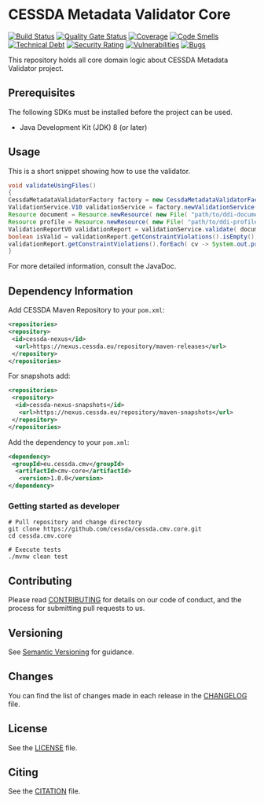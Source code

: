 # CESSDA Metadata Validator Core

[![Build Status](https://jenkins.cessda.eu/buildStatus/icon?job=cessda.cmv.core%2Fmaster)](https://jenkins.cessda.eu/job/cessda.cmv.core/job/master/)
[![Quality Gate Status](https://sonarqube.cessda.eu/api/project_badges/measure?project=eu.cessda.cmv%3Acmv-core&metric=alert_status)](https://sonarqube.cessda.eu/dashboard?id=eu.cessda.cmv%3Acmv-core)
[![Coverage](https://sonarqube.cessda.eu/api/project_badges/measure?project=eu.cessda.cmv%3Acmv-core&metric=coverage)](https://sonarqube.cessda.eu/dashboard?id=eu.cessda.cmv%3Acmv-core)
[![Code Smells](https://sonarqube.cessda.eu/api/project_badges/measure?project=eu.cessda.cmv%3Acmv-core&metric=code_smells)](https://sonarqube.cessda.eu/dashboard?id=eu.cessda.cmv%3Acmv-core)
[![Technical Debt](https://sonarqube.cessda.eu/api/project_badges/measure?project=eu.cessda.cmv%3Acmv-core&metric=sqale_index)](https://sonarqube.cessda.eu/dashboard?id=eu.cessda.cmv%3Acmv-core)
[![Security Rating](https://sonarqube.cessda.eu/api/project_badges/measure?project=eu.cessda.cmv%3Acmv-core&metric=security_rating)](https://sonarqube.cessda.eu/dashboard?id=eu.cessda.cmv%3Acmv-core)
[![Vulnerabilities](https://sonarqube.cessda.eu/api/project_badges/measure?project=eu.cessda.cmv%3Acmv-core&metric=vulnerabilities)](https://sonarqube.cessda.eu/dashboard?id=eu.cessda.cmv%3Acmv-core)
[![Bugs](https://sonarqube.cessda.eu/api/project_badges/measure?project=eu.cessda.cmv%3Acmv-core&metric=bugs)](https://sonarqube.cessda.eu/dashboard?id=eu.cessda.cmv%3Acmv-core)

This repository holds all core domain logic about CESSDA Metadata Validator project.

## Prerequisites

The following SDKs must be installed before the project can be used.

* Java Development Kit (JDK) 8 (or later)

## Usage

This is a short snippet showing how to use the validator.

```java
void validateUsingFiles()
{
CessdaMetadataValidatorFactory factory = new CessdaMetadataValidatorFactory();
ValidationService.V10 validationService = factory.newValidationService();
Resource document = Resource.newResource( new File( "path/to/ddi-document.xml" ) );
Resource profile = Resource.newResource( new File( "path/to/ddi-profile.xml" ) );
ValidationReportV0 validationReport = validationService.validate( document, profile, BASIC );
boolean isValid = validationReport.getConstraintViolations().isEmpty();
validationReport.getConstraintViolations().forEach( cv -> System.out.println( cv.getMessage() ) );
}
```

For more detailed information, consult the JavaDoc.

## Dependency Information

Add CESSDA Maven Repository to your `pom.xml`:

```xml
<repositories>
<repository>
 <id>cessda-nexus</id>
  <url>https://nexus.cessda.eu/repository/maven-releases</url>
 </repository>
</repositories>
```

For snapshots add:

```xml
<repositories>
 <repository>
  <id>cessda-nexus-snapshots</id>
   <url>https://nexus.cessda.eu/repository/maven-snapshots</url>
 </repository>
</repositories>
```

Add the dependency to your `pom.xml`:

```xml
<dependency>
 <groupId>eu.cessda.cmv</groupId>
  <artifactId>cmv-core</artifactId>
   <version>1.0.0</version>
</dependency>
```

### Getting started as developer

```shell
# Pull repository and change directory
git clone https://github.com/cessda/cessda.cmv.core.git
cd cessda.cmv.core

# Execute tests
./mvnw clean test
```

## Contributing

Please read [CONTRIBUTING](CONTRIBUTING.md) for details on our code of conduct,
and the process for submitting pull requests to us.

## Versioning

See [Semantic Versioning](https://semver.org/) for guidance.

## Changes

You can find the list of changes made in each release in the
[CHANGELOG](CHANGELOG.md) file.

## License

See the [LICENSE](LICENSE.txt) file.

## Citing

See the [CITATION](CITATION.cff) file.
